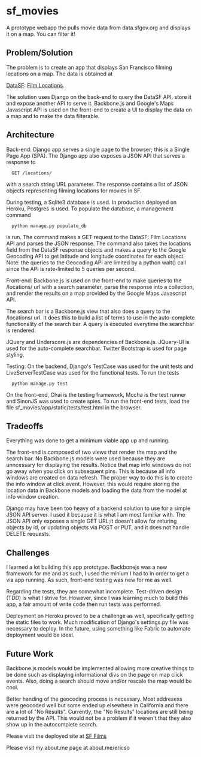 # sf_movies
A prototype webapp the pulls movie data from data.sfgov.org and displays it on a map. You can filter it!


Problem/Solution
-----------

The problem is to create an app that displays San Francisco filming locations on a map.
The data is obtained at

[DataSF](https://data.sfgov.org/): [Film Locations](https://data.sfgov.org/Culture-and-Recreation/Film-Locations-in-San-Francisco/yitu-d5am?).
    
The solution uses Django on the back-end to query the DataSF API, store it and expose another API to serve it.
Backbone.js and Google's Maps Javascript API is used on the front-end to create a UI to display the data on
a map and to make the data filterable.


Architecture
-----------

Back-end:
Django app serves a single page to the browser; this is a Single Page App (SPA). The Django app also exposes
a JSON API that serves a response to 
    
      GET /locations/ 
    
with a search string URL parameter. The response contains a list of JSON objects representing filming locations
for movies in SF.
    
During testing, a Sqlite3 database is used. In production deployed on Heroku, Postgres is used.
To populate the database, a management command
    
      python manage.py populate_db
    
is run. The command makes a GET request to the DataSF: Film Locations API and parses the JSON response.
The command also takes the locations field from the DataSF response objects and makes a query to the Google
Geocoding API to get latitude and longitude coordinates for each object. Note: the queries to the Geocoding
API are limited by a python wait() call since the API is rate-limited to 5 queries per second.
    
Front-end:
Backbone.js is used on the front-end to make queries to the /locations/ url with a search parameter, parse the
response into a collection, and render the results on a map provided by the Google Maps Javascript API.
    
The search bar is a Backbone.js view that also does a query to the /locations/ url. It does this to build a list
of terms to use in the auto-complete functionality of the search bar. A query is executed everytime the searchbar
is rendered.
    
JQuery and Underscore.js are dependencies of Backbone.js. JQuery-UI is used for the auto-complete searchbar.
Twitter Bootstrap is used for page styling.

Testing:
On the backend, Django's TestCase was used for the unit tests and LiveServerTestCase was used for the functional tests. To run the tests

      python manage.py test 

On the front-end, Chai is the testing framework, Mocha is the test runner and SinonJS was used to create spies.
To run the front-end tests, load the file sf_movies/app/static/tests/test.html in the browser.


Tradeoffs
-----------
Everything was done to get a minimum viable app up and running.
    
The front-end is composed of two views that render the map and the search bar. No Backbone.js models were used
because they are unncessary for displaying the results. Notice that map info windows do not go away when you
click on subsequent pins. This is because all info windows are created on data refresh. The proper way to do this
is to create the info window at click event. However, this would require storing the location data in Backbone
models and loading the data from the model at info window creation.
    
Django may have been too heavy of a backend solution to use for a simple JSON API server. I used it because it
is what I am most familiar with. The JSON API only exposes a single GET URL;it doesn't allow for returing objects
by id, or updating objects via POST or PUT, and it does not handle DELETE requests.


Challenges
-----------
I learned a lot building this app prototype. Backbonejs was a new framework for me and as such, I used the minium I
had to in order to get a via app running. As such, front-end testing was new for me as well.

Regarding the tests, they are somewhat incomplete. Test-driven design (TDD) is what I strive for. However, since I
was learning much to build this app, a fair amount of write code then run tests was performed.

Deployment on Heroku proved to be a challenge as well, specifically getting the static files to work. Much
modification of Django's settings.py file was necessary to deploy. In the future, using something like Fabric
to automate deployment would be ideal.


Future Work
-----------
Backbone.js models would be implemented allowing more creative things to be done such as displaying informational
divs on the page on map click events. Also, doing a search should move and/or rescale the map would be cool.

Better handing of the geocoding process is necessary. Most addresess were geocoded well but some ended up elsewhere
in California and there are a lot of "No Results". Currently, the "No Results" locations are still being returned
by the API. This would not be a problem if it weren't that they also show up in the autocomplete search.

    

Please visit the deployed site at [SF Films](http://sffilms.heroku.com)

Please visit my about.me page at about.me/ericso
